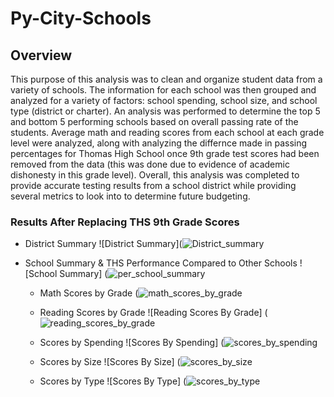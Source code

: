 # Py-City-Schools
## Overview
This purpose of this analysis was to clean and organize student data from a variety of schools. The information for each school was then grouped and analyzed for a variety of factors: school spending, school size, and school type (district or charter). An analysis was performed to determine the top 5 and bottom 5 performing schools based on overall passing rate of the students. Average math and reading scores from each school at each grade level were analyzed, along with analyzing the differnce made in passing percentages for Thomas High School once 9th grade test scores had been removed from the data (this was done due to evidence of academic dishonesty in this grade level). Overall, this analysis was completed to provide accurate testing results from a school district while providing several metrics to look into to determine future budgeting.
### Results After Replacing THS 9th Grade Scores
- District Summary 
![District Summary](![District_summary](https://user-images.githubusercontent.com/111502918/190870927-d3009791-125e-4dc9-ab1b-a433f0e99828.PNG)
- School Summary & THS Performance Compared to Other Schools
![School Summary]
(![per_school_summary](https://user-images.githubusercontent.com/111502918/190870944-75112e4c-68d3-4568-a44a-37ed62ec378e.PNG)

  - Math Scores by Grade
 (![math_scores_by_grade](https://user-images.githubusercontent.com/111502918/190870981-e2807b0b-2868-4cae-b08b-0d8ae548be86.PNG)
 
  - Reading Scores by Grade
 ![Reading Scores By Grade]
 (![reading_scores_by_grade](https://user-images.githubusercontent.com/111502918/190871021-deb3ce6f-5801-4cfc-95a9-6e5e2acf64fd.PNG)
 
  - Scores by Spending 
 ![Scores By Spending]
 (![scores_by_spending](https://user-images.githubusercontent.com/111502918/190871045-5a89844b-01d7-4b67-8905-5af5f01439e4.PNG)
 
  - Scores by Size
 ![Scores By Size]
 (![scores_by_size](https://user-images.githubusercontent.com/111502918/190871072-03ed611b-1f32-47c4-9d43-c0c2ffcff414.PNG)
 
  - Scores by Type
 ![Scores By Type]
 (![scores_by_type](https://user-images.githubusercontent.com/111502918/190871090-36b0bc7e-7299-41c9-9da3-94c2202a720a.PNG)

